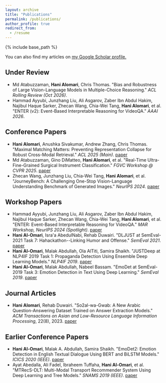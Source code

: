 ```yaml
---
layout: archive
title: "Publications"
permalink: /publications/
author_profile: true
redirect_from:
  - /resume
---
```


{% include base_path %}

You can also find my articles on <u><a href="https://scholar.google.com/citations?user=Ft_qTcwAAAAJ&hl=en">my Google Scholar profile</a>.</u>

## Under Review
- Md Atabuzzaman, **Hani Alomari**, Chris Thomas. "Bias and Robustness of Large Vision-Language Models in Multiple-Choice Reasoning." *ACL Rolling Review (Oct 2026)*.  
- Hammad Ayyubi, Junzhang Liu, Ali Asgarov, Zaber Ibn Abdul Hakim, Najibul Haque Sarker, Zhecan Wang, Chia-Wei Tang, **Hani Alomari**, et al. "ENTER (v2): Event-Based Interpretable Reasoning for VideoQA." *AAAI 2026*.

## Conference Papers
- **Hani Alomari**, Anushka Sivakumar, Andrew Zhang, Chris Thomas. "Maximal Matching Matters: Preventing Representation Collapse for Robust Cross-Modal Retrieval." *ACL 2025 (Main)*. [paper](https://aclanthology.org/2025.acl-long.1533.pdf)  
- Md Atabuzzaman, Gino DiMatteo, **Hani Alomari**, et al. "Real-Time Ultra-Fine-Grained Surgical Instrument Classification." *FGVC Workshop @ CVPR 2025*. [paper](https://openaccess.thecvf.com/content/CVPR2025W/FGVC/papers/Atabuzzaman_Real-Time_Ultra-Fine-Grained_Surgical_Instrument_Classification_CVPRW_2025_paper.pdf)  
- Zhecan Wang, Junzhang Liu, Chia-Wei Tang, **Hani Alomari**, et al. "JourneyBench: A Challenging One-Stop Vision-Language Understanding Benchmark of Generated Images." *NeurIPS 2024*. [paper](https://proceedings.neurips.cc/paper_files/paper/2024/file/734abb86d3caa949f44da8a093717f61-Paper-Datasets_and_Benchmarks_Track.pdf)

## Workshop Papers
- Hammad Ayyubi, Junzhang Liu, Ali Asgarov, Zaber Ibn Abdul Hakim, Najibul Haque Sarker, Zhecan Wang, Chia-Wei Tang, **Hani Alomari**, et al. "ENTER: Event-Based Interpretable Reasoning for VideoQA." *MAR Workshop, NeurIPS 2024 (Spotlight)*. [paper](https://arxiv.org/abs/2501.14194)  
- **Hani Al-Omari**, Isra'a AbedulNabi, Rehab Duwairi. "DLJUST at SemEval-2021 Task 7: Hahackathon--Linking Humor and Offense." *SemEval 2021*. [paper](https://aclanthology.org/2021.semeval-1.155.pdf)  
- **Hani Al-Omari**, Malak Abdullah, Ola AlTiti, Samira Shaikh. "JUSTDeep at NLP4IF 2019 Task 1: Propaganda Detection Using Ensemble Deep Learning Models." *NLP4IF 2019*. [paper](https://aclanthology.org/D19-5016/)  
- **Hani Al-Omari**, Malak Abdullah, Nabeel Bassam. "EmoDet at SemEval-2019 Task 3: Emotion Detection in Text Using Deep Learning." *SemEval 2019*. [paper](https://aclanthology.org/S19-2032.pdf)

## Journal Articles
- **Hani Alomari**, Rehab Duwairi. "So2al-wa-Gwab: A New Arabic Question-Answering Dataset Trained on Answer Extraction Models." *ACM Transactions on Asian and Low-Resource Language Information Processing*, 22(8), 2023. [paper](https://dl.acm.org/doi/10.1145/3605550)

## Earlier Conference Papers
- **Hani Al-Omari**, Malak A. Abdullah, Samira Shaikh. "EmoDet2: Emotion Detection in English Textual Dialogue Using BERT and BiLSTM Models." *ICICS 2020 (IEEE)*. [paper](https://www.researchgate.net/profile/Malak-Abdullah/publication/340968874_EmoDet2_Emotion_Detection_in_English_Textual_Dialogue_using_BERT_and_BiLSTM_Models/links/5ea8b552a6fdcc70509769db/EmoDet2-Emotion-Detection-in-English-Textual-Dialogue-using-BERT-and-BiLSTM-Models.pdf)  
- Ayat Abedalla, Ali Fadel, Ibraheem Tuffaha, **Hani Al-Omari**, et al. "MTRecS-DLT: Multi-Modal Transport Recommender System Using Deep Learning and Tree Models." *SNAMS 2019 (IEEE)*. [paper](https://ieeexplore.ieee.org/document/8931864)
